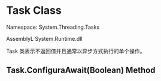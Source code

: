 # Task Class

Namespace: System.Threading.Tasks

AssemblyL System.Runtime.dll

Task 类表示不返回值并且通常以异步方式执行的单个操作。

## Task.ConfiguraAwait(Boolean) Method

